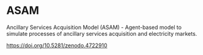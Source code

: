 # ASAM
Ancillary Services Acquisition Model (ASAM) - Agent-based model to simulate processes of ancillary services acquisition and electricity markets.


https://doi.org/10.5281/zenodo.4722910


